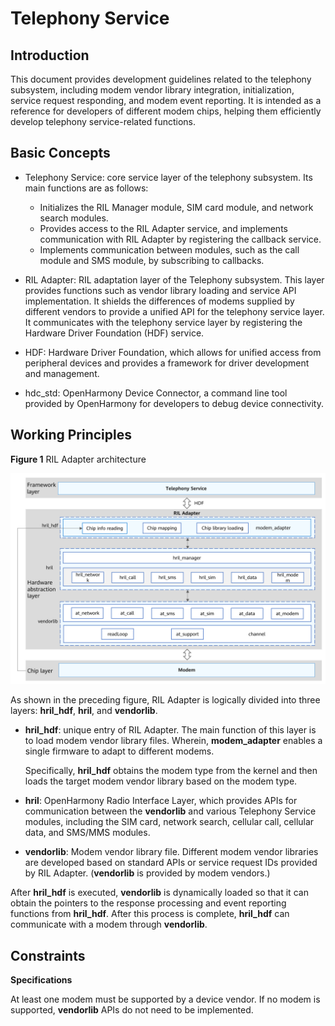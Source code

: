# Telephony Service<a name="EN-US_TOPIC_0000001164469232"></a>

## Introduction<a name="section184mcpsimp"></a>

This document provides development guidelines related to the telephony subsystem, including modem vendor library integration, initialization, service request responding, and modem event reporting. It is intended as a reference for developers of different modem chips, helping them efficiently develop telephony service-related functions.

## Basic Concepts<a name="section187mcpsimp"></a>

-   Telephony Service: core service layer of the telephony subsystem. Its main functions are as follows:
    -   Initializes the RIL Manager module, SIM card module, and network search modules.
    -   Provides access to the RIL Adapter service, and implements communication with RIL Adapter by registering the callback service.
    -   Implements communication between modules, such as the call module and SMS module, by subscribing to callbacks.

-   RIL Adapter: RIL adaptation layer of the Telephony subsystem. This layer provides functions such as vendor library loading and service API implementation. It shields the differences of modems supplied by different vendors to provide a unified API for the telephony service layer. It communicates with the telephony service layer by registering the Hardware Driver Foundation \(HDF\) service.
-   HDF: Hardware Driver Foundation, which allows for unified access from peripheral devices and provides a framework for driver development and management.
-   hdc\_std: OpenHarmony Device Connector, a command line tool provided by OpenHarmony for developers to debug device connectivity.

## Working Principles<a name="section194mcpsimp"></a>

**Figure  1**  RIL Adapter architecture<a name="fig196mcpsimp"></a>  


![](figure/en-us_image_0000001210683929.png)

As shown in the preceding figure, RIL Adapter is logically divided into three layers:  **hril\_hdf**,  **hril**, and  **vendorlib**.

-   **hril\_hdf**: unique entry of RIL Adapter. The main function of this layer is to load modem vendor library files. Wherein,  **modem\_adapter**  enables a single firmware to adapt to different modems.

    Specifically,  **hril\_hdf**  obtains the modem type from the kernel and then loads the target modem vendor library based on the modem type.

-   **hril**: OpenHarmony Radio Interface Layer, which provides APIs for communication between the  **vendorlib**  and various Telephony Service modules, including the SIM card, network search, cellular call, cellular data, and SMS/MMS modules.
-   **vendorlib**: Modem vendor library file. Different modem vendor libraries are developed based on standard APIs or service request IDs provided by RIL Adapter. \(**vendorlib**  is provided by modem vendors.\)

After  **hril\_hdf**  is executed,  **vendorlib**  is dynamically loaded so that it can obtain the pointers to the response processing and event reporting functions from  **hril\_hdf**. After this process is complete,  **hril\_hdf**  can communicate with a modem through  **vendorlib**.

## Constraints<a name="section205mcpsimp"></a>

**Specifications**

At least one modem must be supported by a device vendor. If no modem is supported,  **vendorlib**  APIs do not need to be implemented.

